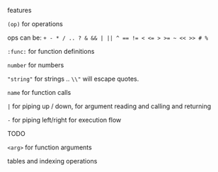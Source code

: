 features

`(op)` for operations

ops can be: `+ - * / .. ? & && | || ^ == != < <= > >= ~ << >> # %`

`:func:` for function definitions

`number` for numbers

`"string"` for strings .. `\\"` will escape quotes.

`name` for function calls


`|` for piping up / down, for argument reading and calling and returning

`-` for piping left/right for execution flow


TODO

`<arg>` for function arguments

tables and indexing operations
